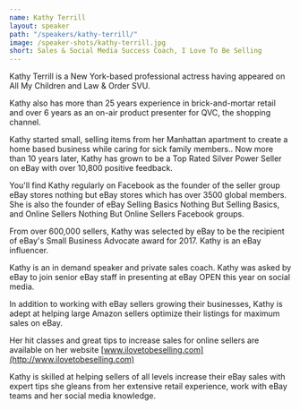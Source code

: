 ```yaml
---
name: Kathy Terrill
layout: speaker
path: "/speakers/kathy-terrill/"
image: /speaker-shots/kathy-terrill.jpg
short: Sales & Social Media Success Coach, I Love To Be Selling
---
```


Kathy Terrill is a New York-based professional actress having appeared on All My Children and Law & Order SVU.

Kathy also has more than 25 years experience in brick-and-mortar retail and over 6 years as an on-air product presenter for QVC, the shopping channel.

Kathy started small, selling items from her Manhattan apartment to create a home based business while caring for sick family members.. Now more than 10 years later, Kathy has grown to be a Top Rated Silver Power  Seller on eBay with over 10,800 positive feedback.

You'll find Kathy regularly on Facebook as the founder of the seller group eBay stores nothing but eBay stores which has over 3500 global members. She is also the founder of eBay Selling Basics Nothing But Selling Basics, and Online Sellers Nothing But Online Sellers Facebook groups.

From over 600,000 sellers, Kathy was selected by eBay to be the recipient of eBay's  Small Business Advocate award for 2017. Kathy is an eBay influencer.

Kathy is an in demand speaker and private sales coach. Kathy was asked by eBay to join senior eBay staff in presenting at eBay OPEN this year on social media.

In addition to working with eBay sellers growing their businesses, Kathy is adept at helping large Amazon sellers optimize their listings for maximum sales on eBay.

Her hit classes and great tips to increase sales for online sellers are available on her  website [www.ilovetobeselling.com](http://www.ilovetobeselling.com)

Kathy is skilled at helping sellers of all levels increase their eBay sales with expert tips she gleans from her extensive retail experience, work with eBay teams and  her social media knowledge.
